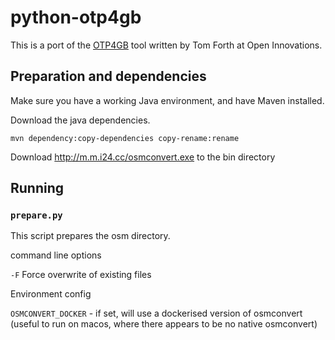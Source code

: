 # python-otp4gb

This is a port of the [OTP4GB][OTP4GB] tool written by Tom Forth at Open Innovations.

[OTP4GB]: https://github.com/odileeds/OTP4GB

## Preparation and dependencies

Make sure you have a working Java environment, and have Maven installed.

Download the java dependencies.

```
mvn dependency:copy-dependencies copy-rename:rename  
```

Download http://m.m.i24.cc/osmconvert.exe to the bin directory

## Running

### `prepare.py`

This script prepares the osm directory.

command line options

  `-F` Force overwrite of existing files

Environment config

  `OSMCONVERT_DOCKER` - if set, will use a dockerised version of osmconvert (useful to run on macos, where there appears to be no native osmconvert)